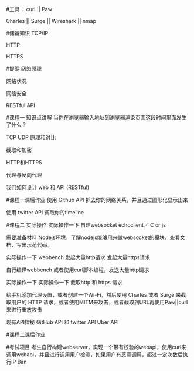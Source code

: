 #工具：
curl || Paw

Charles || Surge || Wireshark || nmap

#储备知识
TCP/IP

HTTP

HTTPS

#提纲
网络原理

网络状况

网络安全

RESTful API

#课程一 知识点讲解
当你在浏览器输入地址到浏览器渲染页面这段时间里面发生了什么？

TCP UDP 原理和对比

截取和加密

HTTP和HTTPS

代理与反向代理

我们如何设计 web 和 API (RESTful)

#课程一课后作业
使用 Github API 抓去你的网络关系，并且通过图形化显示出来

使用 twitter API 调取你的timeline

#课程二 实际操作
实际操作一下 自建websocket echoclient／ C or js

需要准备材料 Nodejs环境，了解nodejs能够用来做websocket的模块，查看文档，写出示范代码。

实际操作一下 webbench 发起大量http请求 发起大量https请求

自行编译webbench 或者使用curl脚本编程，发送大量http请求

实际操作一下 实际操作一下 截取http 和 https 请求

给手机添加代理设置，或者创建一个Wi-Fi，然后使用 Charles 或者 Surge 来截取用户的 HTTP 请求，或者使用MITM来攻击，或者截取到URL再使用Paw||curl来进行重放攻击

现有API探秘 GitHub API 和 twitter API Uber API

#课程二课后作业

#考试项目
考生自行构建webserver，实现一个带有校验的webapi，使用curl来调用webapi，并且进行调用用户检测，如果用户有恶意调用，超过一定次数后执行IP Ban
